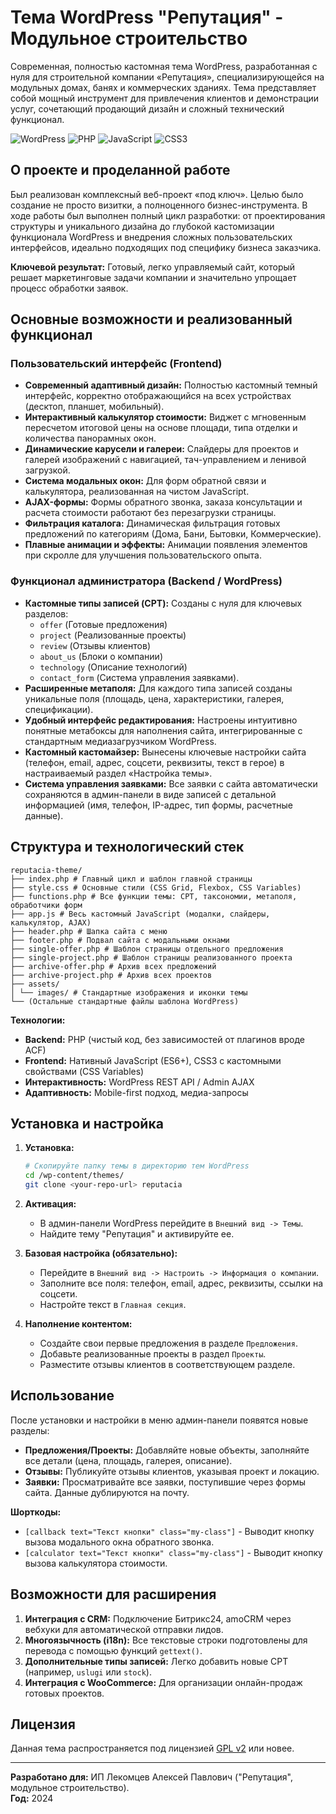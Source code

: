 # Тема WordPress "Репутация" - Модульное строительство

Современная, полностью кастомная тема WordPress, разработанная с нуля для строительной компании «Репутация», специализирующейся на модульных домах, банях и коммерческих зданиях. Тема представляет собой мощный инструмент для привлечения клиентов и демонстрации услуг, сочетающий продающий дизайн и сложный технический функционал.

![WordPress](https://img.shields.io/badge/WordPress-Custom%20Theme-%2321759b?style=for-the-badge&logo=wordpress)
![PHP](https://img.shields.io/badge/PHP-8.0%2B-777BB4?style=for-the-badge&logo=php)
![JavaScript](https://img.shields.io/badge/JavaScript-ES6%2B-F7DF1E?style=for-the-badge&logo=javascript)
![CSS3](https://img.shields.io/badge/CSS3-Modern-1572B6?style=for-the-badge&logo=css3)

## О проекте и проделанной работе

Был реализован комплексный веб-проект «под ключ». Целью было создание не просто визитки, а полноценного бизнес-инструмента. В ходе работы был выполнен полный цикл разработки: от проектирования структуры и уникального дизайна до глубокой кастомизации функционала WordPress и внедрения сложных пользовательских интерфейсов, идеально подходящих под специфику бизнеса заказчика.

**Ключевой результат:** Готовый, легко управляемый сайт, который решает маркетинговые задачи компании и значительно упрощает процесс обработки заявок.

## Основные возможности и реализованный функционал

### Пользовательский интерфейс (Frontend)
*   **Современный адаптивный дизайн:** Полностью кастомный темный интерфейс, корректно отображающийся на всех устройствах (десктоп, планшет, мобильный).
*   **Интерактивный калькулятор стоимости:** Виджет с мгновенным пересчетом итоговой цены на основе площади, типа отделки и количества панорамных окон.
*   **Динамические карусели и галереи:** Слайдеры для проектов и галерей изображений с навигацией, тач-управлением и ленивой загрузкой.
*   **Система модальных окон:** Для форм обратной связи и калькулятора, реализованная на чистом JavaScript.
*   **AJAX-формы:** Формы обратного звонка, заказа консультации и расчета стоимости работают без перезагрузки страницы.
*   **Фильтрация каталога:** Динамическая фильтрация готовых предложений по категориям (Дома, Бани, Бытовки, Коммерческие).
*   **Плавные анимации и эффекты:** Анимации появления элементов при скролле для улучшения пользовательского опыта.

### Функционал администратора (Backend / WordPress)
*   **Кастомные типы записей (CPT):** Созданы с нуля для ключевых разделов:
    *   `offer` (Готовые предложения)
    *   `project` (Реализованные проекты)
    *   `review` (Отзывы клиентов)
    *   `about_us` (Блоки о компании)
    *   `technology` (Описание технологий)
    *   `contact_form` (Система управления заявками).
*   **Расширенные метаполя:** Для каждого типа записей созданы уникальные поля (площадь, цена, характеристики, галерея, спецификации).
*   **Удобный интерфейс редактирования:** Настроены интуитивно понятные метабоксы для наполнения сайта, интегрированные с стандартным медиазагрузчиком WordPress.
*   **Кастомный кастомайзер:** Вынесены ключевые настройки сайта (телефон, email, адрес, соцсети, реквизиты, текст в герое) в настраиваемый раздел «Настройка темы».
*   **Система управления заявками:** Все заявки с сайта автоматически сохраняются в админ-панели в виде записей с детальной информацией (имя, телефон, IP-адрес, тип формы, расчетные данные).

## Структура и технологический стек

```
reputacia-theme/
├── index.php # Главный цикл и шаблон главной страницы
├── style.css # Основные стили (CSS Grid, Flexbox, CSS Variables)
├── functions.php # Все функции темы: CPT, таксономии, метаполя, обработчики форм
├── app.js # Весь кастомный JavaScript (модалки, слайдеры, калькулятор, AJAX)
├── header.php # Шапка сайта с меню
├── footer.php # Подвал сайта с модальными окнами
├── single-offer.php # Шаблон страницы отдельного предложения
├── single-project.php # Шаблон страницы реализованного проекта
├── archive-offer.php # Архив всех предложений
├── archive-project.php # Архив всех проектов
├── assets/
│ └── images/ # Стандартные изображения и иконки темы
└── (Остальные стандартные файлы шаблона WordPress)
```

**Технологии:**
*   **Backend:** PHP (чистый код, без зависимостей от плагинов вроде ACF)
*   **Frontend:** Нативный JavaScript (ES6+), CSS3 с кастомными свойствами (CSS Variables)
*   **Интерактивность:** WordPress REST API / Admin AJAX
*   **Адаптивность:** Mobile-first подход, медиа-запросы

## Установка и настройка

1.  **Установка:**
    ```bash
    # Скопируйте папку темы в директорию тем WordPress
    cd /wp-content/themes/
    git clone <your-repo-url> reputacia
    ```
2.  **Активация:**
    *   В админ-панели WordPress перейдите в `Внешний вид -> Темы`.
    *   Найдите тему "Репутация" и активируйте ее.

3.  **Базовая настройка (обязательно):**
    *   Перейдите в `Внешний вид -> Настроить -> Информация о компании`.
    *   Заполните все поля: телефон, email, адрес, реквизиты, ссылки на соцсети.
    *   Настройте текст в `Главная секция`.

4.  **Наполнение контентом:**
    *   Создайте свои первые предложения в разделе `Предложения`.
    *   Добавьте реализованные проекты в раздел `Проекты`.
    *   Разместите отзывы клиентов в соответствующем разделе.

## Использование

После установки и настройки в меню админ-панели появятся новые разделы:

*   **Предложения/Проекты:** Добавляйте новые объекты, заполняйте все детали (цена, площадь, галерея, описание).
*   **Отзывы:** Публикуйте отзывы клиентов, указывая проект и локацию.
*   **Заявки:** Просматривайте все заявки, поступившие через формы сайта. Данные дублируются на почту.

**Шорткоды:**
*   `[callback text="Текст кнопки" class="my-class"]` - Выводит кнопку вызова модального окна обратного звонка.
*   `[calculator text="Текст кнопки" class="my-class"]` - Выводит кнопку вызова калькулятора стоимости.

## Возможности для расширения

1.  **Интеграция с CRM:** Подключение Битрикс24, amoCRM через вебхуки для автоматической отправки лидов.
2.  **Многоязычность (i18n):** Все текстовые строки подготовлены для перевода с помощью функций `gettext()`.
3.  **Дополнительные типы записей:** Легко добавить новые CPT (например, `uslugi` или `stock`).
4.  **Интеграция с WooCommerce:** Для организации онлайн-продаж готовых проектов.

## Лицензия

Данная тема распространяется под лицензией [GPL v2](https://www.gnu.org/licenses/gpl-2.0.html) или новее.

---

**Разработано для:** ИП Лекомцев Алексей Павлович ("Репутация", модульное строительство).  
**Год:** 2024